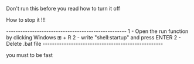Don't run this before you read how to turn it off

How to stop it !!!

--------------------------------------------------- 1 - Open the run function by clicking Windows ⊞ + R 2 - write "shell:startup" and press ENTER 2 - Delete .bat file ---------------------------------------------------

you must to be fast
